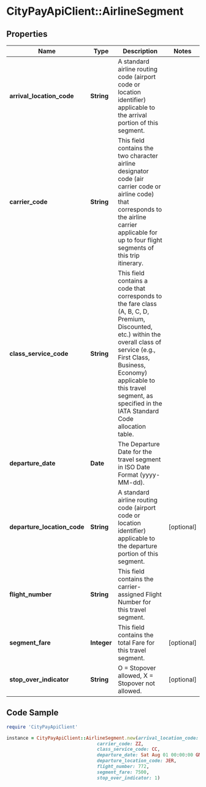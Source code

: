 # CityPayApiClient::AirlineSegment

## Properties

Name | Type | Description | Notes
------------ | ------------- | ------------- | -------------
**arrival_location_code** | **String** | A standard airline routing code (airport code or location identifier) applicable to the arrival portion of this segment.  | 
**carrier_code** | **String** | This field contains the two character airline designator code (air carrier code or airline code) that corresponds to the airline carrier applicable for up to four flight segments of this trip itinerary.  | 
**class_service_code** | **String** | This field contains a code that corresponds to the fare class (A, B, C, D, Premium, Discounted, etc.) within the overall class of service (e.g., First Class, Business, Economy) applicable to this travel segment, as specified in the IATA Standard Code allocation table.  | 
**departure_date** | **Date** | The Departure Date for the travel segment in ISO Date Format (yyyy-MM-dd). | 
**departure_location_code** | **String** | A standard airline routing code (airport code or location identifier) applicable to the departure portion of this segment.  | [optional] 
**flight_number** | **String** | This field contains the carrier-assigned Flight Number for this travel segment. | 
**segment_fare** | **Integer** | This field contains the total Fare for this travel segment. | [optional] 
**stop_over_indicator** | **String** | O &#x3D; Stopover allowed, X &#x3D; Stopover not allowed. | [optional] 

## Code Sample

```ruby
require 'CityPayApiClient'

instance = CityPayApiClient::AirlineSegment.new(arrival_location_code: SOU,
                                 carrier_code: ZZ,
                                 class_service_code: CC,
                                 departure_date: Sat Aug 01 00:00:00 GMT 2020,
                                 departure_location_code: JER,
                                 flight_number: 772,
                                 segment_fare: 7500,
                                 stop_over_indicator: 1)
```


